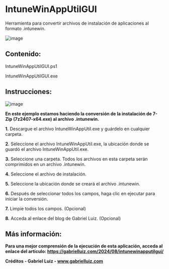# IntuneWinAppUtilGUI
Herramienta para convertir archivos de instalación de aplicaciones al formato .intunewin.

![image](https://github.com/user-attachments/assets/3fdef248-895b-485b-916d-835a06b8212c)

## **Contenido:**

IntuneWinAppUtilGUI.ps1

IntuneWinAppUtilGUI.exe

## **Instrucciones:**

![image](https://github.com/user-attachments/assets/6236f6d5-db20-4664-aaca-9b5c47242273)

**En este ejemplo estamos haciendo la conversión de la instalación de 7-Zip (7z2407-x64.exe) al archivo .intunewin.**

 **1.** Descargue el archivo IntuneWinAppUtil.exe y guárdelo en cualquier carpeta.

 **2.** Seleccione el archivo IntuneWinAppUtil.exe, la ubicación donde se guardó el archivo IntuneWinAppUtil.exe.

 **3.** Seleccione una carpeta. Todos los archivos en esta carpeta serán comprimidos en un archivo .intunewin.

 **4.** Seleccione el archivo de instalación.

 **5.** Seleccione la ubicación donde se creará el archivo .intunewin.

 **6.** Después de seleccionar todos los campos, haga clic en ejecutar para iniciar la conversión.

 **7.** Limpie todos los campos. (Opcional)

 **8.** Acceda al enlace del blog de Gabriel Luiz. (Opcional)

## **Más información:**

**Para una mejor comprensión de la ejecución de esta aplicación, acceda al enlace del artículo: https://gabrielluiz.com/2024/08/intunewinapputilgui/**

**Créditos - Gabriel Luiz - www.gabrielluiz.com**
